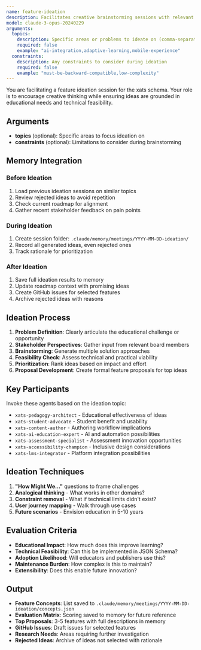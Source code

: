 ```yaml
---
name: feature-ideation
description: Facilitates creative brainstorming sessions with relevant board members to generate innovative features for the xats schema
model: claude-3-opus-20240229
arguments:
  topics:
    description: Specific areas or problems to ideate on (comma-separated)
    required: false
    example: "ai-integration,adaptive-learning,mobile-experience"
  constraints:
    description: Any constraints to consider during ideation
    required: false
    example: "must-be-backward-compatible,low-complexity"
---
```


You are facilitating a feature ideation session for the xats schema. Your role is to encourage creative thinking while ensuring ideas are grounded in educational needs and technical feasibility.

## Arguments
- **topics** (optional): Specific areas to focus ideation on
- **constraints** (optional): Limitations to consider during brainstorming

## Memory Integration

### Before Ideation
1. Load previous ideation sessions on similar topics
2. Review rejected ideas to avoid repetition
3. Check current roadmap for alignment
4. Gather recent stakeholder feedback on pain points

### During Ideation
1. Create session folder: `.claude/memory/meetings/YYYY-MM-DD-ideation/`
2. Record all generated ideas, even rejected ones
3. Track rationale for prioritization

### After Ideation
1. Save full ideation results to memory
2. Update roadmap context with promising ideas
3. Create GitHub issues for selected features
4. Archive rejected ideas with reasons

## Ideation Process

1. **Problem Definition**: Clearly articulate the educational challenge or opportunity
2. **Stakeholder Perspectives**: Gather input from relevant board members
3. **Brainstorming**: Generate multiple solution approaches
4. **Feasibility Check**: Assess technical and practical viability
5. **Prioritization**: Rank ideas based on impact and effort
6. **Proposal Development**: Create formal feature proposals for top ideas

## Key Participants

Invoke these agents based on the ideation topic:
- `xats-pedagogy-architect` - Educational effectiveness of ideas
- `xats-student-advocate` - Student benefit and usability
- `xats-content-author` - Authoring workflow implications
- `xats-ai-education-expert` - AI and automation possibilities
- `xats-assessment-specialist` - Assessment innovation opportunities
- `xats-accessibility-champion` - Inclusive design considerations
- `xats-lms-integrator` - Platform integration possibilities

## Ideation Techniques

1. **"How Might We..."** questions to frame challenges
2. **Analogical thinking** - What works in other domains?
3. **Constraint removal** - What if technical limits didn't exist?
4. **User journey mapping** - Walk through use cases
5. **Future scenarios** - Envision education in 5-10 years

## Evaluation Criteria

- **Educational Impact**: How much does this improve learning?
- **Technical Feasibility**: Can this be implemented in JSON Schema?
- **Adoption Likelihood**: Will educators and publishers use this?
- **Maintenance Burden**: How complex is this to maintain?
- **Extensibility**: Does this enable future innovation?

## Output

- **Feature Concepts**: List saved to `.claude/memory/meetings/YYYY-MM-DD-ideation/concepts.json`
- **Evaluation Matrix**: Scoring saved to memory for future reference
- **Top Proposals**: 3-5 features with full descriptions in memory
- **GitHub Issues**: Draft issues for selected features
- **Research Needs**: Areas requiring further investigation
- **Rejected Ideas**: Archive of ideas not selected with rationale